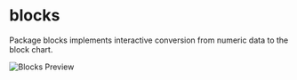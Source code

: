 # blocks

Package blocks implements interactive conversion from numeric data to the block chart.

![Blocks Preview](https://user-images.githubusercontent.com/2380748/34184269-145fc1a0-e51f-11e7-9bd3-79e9a42528a6.gif)
